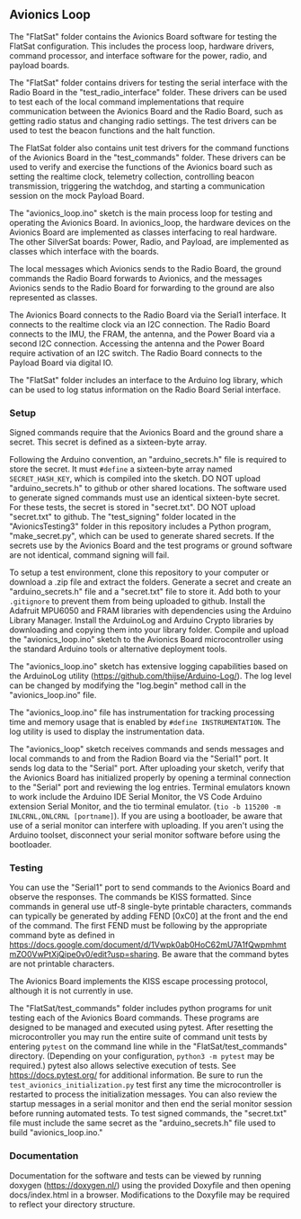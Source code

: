 ## Avionics Loop
The "FlatSat" folder contains the Avionics Board software for testing the FlatSat configuration. This includes the process loop, hardware drivers, command processor, and interface software for the power, radio, and payload boards.

The "FlatSat" folder contains drivers for testing
the serial interface with the Radio Board in the "test_radio_interface" folder. These drivers can be used to test each of the local command implementations that require communication between the Avionics Board and the Radio Board, such as getting radio status and changing radio settings. The test drivers can be used to test the beacon functions and the halt function.

The FlatSat folder also contains
unit test drivers for the command functions of the Avionics Board in the "test_commands" folder. These drivers can be used to verify and exercise the functions of the Avionics board such as setting the realtime clock, telemetry collection, controlling beacon transmission, triggering the watchdog, and starting a communication session on the mock Payload Board.

The "avionics_loop.ino" sketch is the main process loop for testing and operating the Avionics Board. In avionics_loop, the hardware devices on the Avionics Board are implemented as classes interfacing to real hardware. The other SilverSat boards: Power, Radio, and Payload, are implemented as classes which interface with the boards. 

The local messages which Avionics sends to the Radio Board, the ground commands the Radio Board forwards to Avionics, and the messages Avionics sends to the Radio Board for forwarding to the ground are also represented as classes.

The Avionics Board connects to the Radio Board via the Serial1 interface. It connects to the realtime clock via an I2C connection. The Radio Board connects to the IMU, the FRAM, the antenna, and the Power Board via a second I2C connection. Accessing the antenna and the Power Board require activation of an I2C switch. The Radio Board connects to the Payload Board via digital IO.

The "FlatSat" folder includes an interface to the Arduino log library, which can be used to log status information on the Radio Board Serial interface.

### Setup
Signed commands require that the Avionics Board and the ground share a secret. This secret is defined as a sixteen-byte array. 

Following the Arduino convention, an "arduino_secrets.h" file is required to store the secret. It must ```#define``` a sixteen-byte array named ```SECRET_HASH_KEY```, which is compiled into the sketch. DO NOT upload "arduino_secrets.h" to github or other shared locations. The software used to generate signed commands must use an identical sixteen-byte secret. For these tests, the secret is stored in "secret.txt". DO NOT upload "secret.txt" to github. The "test_signing" folder located in the "AvionicsTesting3" folder in this repository includes a Python program, "make_secret.py", which can be used to generate shared secrets. If the secrets use by the Avionics Board and the test programs or ground software are not identical, command signing will fail.

To setup a test environment, clone this repository to your computer or download a .zip file and extract the folders. Generate a secret and create an "arduino_secrets.h" file and a "secret.txt" file to store it. Add both to your ```.gitignore``` to prevent them from being uploaded to github. Install the Adafruit MPU6050 and FRAM libraries with dependencies using the Arduino Library Manager. Install the ArduinoLog and Arduino Crypto libraries by downloading and copying them into your library folder. Compile and upload the "avionics_loop.ino" sketch to the Avionics Board microcontroller using the standard Arduino tools or alternative deployment tools.

The "avionics_loop.ino" sketch has extensive logging capabilities based on the ArduinoLog utility (https://github.com/thijse/Arduino-Log/). The log level can be changed by modifying the "log.begin" method call in the "avionics_loop.ino" file. 

The "avionics_loop.ino" file has instrumentation for tracking processing time and memory usage that is enabled by ```#define INSTRUMENTATION```. The log utility is used to display the instrumentation data.

The "avionics_loop" sketch receives commands and sends messages and local commands to and from the Radion Board via the "Serial1" port. It sends log data to the "Serial" port. After uploading your sketch, verify that the Avionics Board has initialized properly by opening a terminal connection to the "Serial" port and reviewing the log entries. Terminal emulators known to work include the Arduino IDE Serial Monitor, the VS Code Arduino extension Serial Monitor, and the tio terminal emulator. (```tio -b 115200 -m INLCRNL,ONLCRNL [portname]```). If you are using a bootloader, be aware that use of
a serial monitor can interfere with uploading. If you aren't using the Arduino toolset, disconnect your serial monitor software before using the bootloader.

### Testing

You can use the "Serial1" port to send commands to the Avionics Board and observe the responses. The commands be KISS formatted. Since commands in general use utf-8 single-byte printable characters, commands can typically be generated by adding FEND [0xC0] at the front and the end of the command. The first FEND must be following by the appropriate command byte as defined in https://docs.google.com/document/d/1Vwpk0ab0HoC62mU7A1fQwpmhmtmZO0VwPtXjQipe0v0/edit?usp=sharing. Be aware that the command bytes are not printable characters.

The Avionics Board implements the KISS escape processing protocol, although it is not currently in use.

The "FlatSat/test_commands" folder includes python programs for unit testing each of the Avionics Board commands. These programs are designed to be managed and executed using pytest. After resetting the microcontroller you may run the entire suite of command unit tests by entering ```pytest``` on the command line while in the "FlatSat/test_commands" directory. (Depending on your configuration, ```python3 -m pytest``` may be required.) pytest also allows selective execution of tests. See https://docs.pytest.org/ for additional information. Be sure to run the ```test_avionics_initialization.py``` test first any time the microcontroller is restarted to process the initialization messages. You can also review the startup messages in a serial monitor and then end the serial monitor session before running automated tests. To test signed commands, the "secret.txt" file must include the same secret as the "arduino_secrets.h" file used to build "avionics_loop.ino."

### Documentation

Documentation for the software and tests can be viewed by running doxygen (https://doxygen.nl/) using the provided Doxyfile and then opening docs/index.html in a browser. Modifications to the Doxyfile may be required to reflect your directory structure.

